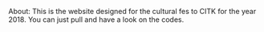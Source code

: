 About:
This is the website designed for the cultural fes to CITK for the year 2018. You can just pull and have a look on the codes.
